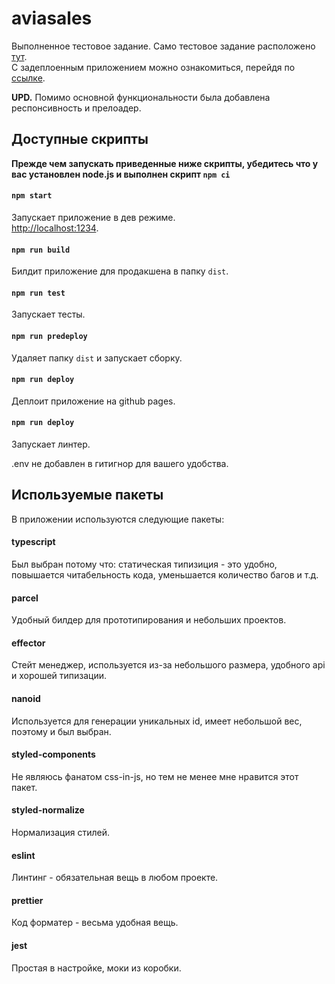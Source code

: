 # aviasales

Выполненное тестовое задание. Само тестовое задание расположено [тут](https://github.com/KosyanMedia/test-tasks/tree/master/aviasales_frontend).<br />
С задеплоенным приложением можно ознакомиться, перейдя по [ссылке](https://khromove.github.io/aviasales/).

**UPD.** Помимо основной функциональности была добавлена респонсивность и прелоадер.

## Доступные скрипты

**Прежде чем запускать приведенные ниже скрипты, убедитесь что у вас установлен node.js и выполнен скрипт `npm ci`**</br>

#### `npm start`

Запускает приложение в дев режиме.<br>
[http://localhost:1234](http://localhost:1234).

#### `npm run build`

Билдит приложение для продакшена в папку `dist`.

#### `npm run test`

Запускает тесты. 

#### `npm run predeploy`

Удаляет папку `dist` и запускает сборку.

#### `npm run deploy`

Деплоит приложение на github pages.

#### `npm run deploy`

Запускает линтер.


.env не добавлен в гитигнор для вашего удобства.

## Используемые пакеты

В приложении используются следующие пакеты:

#### typescript

Был выбран потому что: статическая типизиция - это удобно, повышается читабельность кода, уменьшается количество багов и т.д.

#### parcel

Удобный билдер для прототипирования и небольших проектов.

#### effector

Стейт менеджер, используется из-за небольшого размера, удобного api и хорошей типизации.

#### nanoid

Используется для генерации уникальных id, имеет небольшой вес, поэтому и был выбран.

#### styled-components

Не являюсь фанатом css-in-js, но тем не менее мне нравится этот пакет.

#### styled-normalize

Нормализация стилей.

#### eslint

Линтинг - обязательная вещь в любом проекте. 

#### prettier

Код форматер - весьма удобная вещь.


#### jest

Простая в настройке, моки из коробки. 



